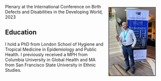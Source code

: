 <img src="hello.jpg" style="width:30%; border:2px solid #525252" ALIGN = "right" HSPACE="10" VSPACE="10"/>
Plenary at the International Conference on Birth Defects and Disabilities in the Developing World, 2023
<br>

## Education
I hold a PhD from London School of Hygiene and Tropical Medicine in Epidemiology and Public Health. I previously received a MPH from Columbia University in Global Health and MA from San Francisco State University in Ethnic Studies.

